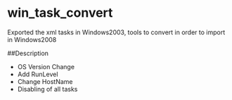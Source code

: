 # win_task_convert
Exported the xml tasks in Windows2003, tools to convert in order to import in Windows2008

##Description

- OS Version Change
- Add RunLevel
- Change HostName
- Disabling of all tasks
